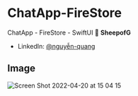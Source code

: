# ChatApp-FireStore
ChatApp - FireStore - SwiftUI
👤 **SheepofG**
- LinkedIn: [@nguyễn-quang](https://www.linkedin.com/in/nguy%E1%BB%85n-quang-515565188/)
## Image

![Screen Shot 2022-04-20 at 15 04 15](https://user-images.githubusercontent.com/78789259/164180802-884ea0d8-5af0-4c29-82b4-5f3d9d72a0da.png)
